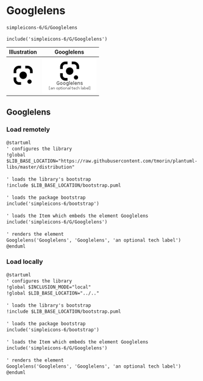 # Googlelens


```text
simpleicons-6/G/Googlelens
```

```text
include('simpleicons-6/G/Googlelens')
```



| Illustration | Googlelens |
| :---: | :---: |
| ![illustration for Illustration](../../simpleicons-6/G/Googlelens.png) | ![illustration for Googlelens](../../simpleicons-6/G/Googlelens.Local.png) |




## Googlelens

### Load remotely
```plantuml
@startuml
' configures the library
!global $LIB_BASE_LOCATION="https://raw.githubusercontent.com/tmorin/plantuml-libs/master/distribution"

' loads the library's bootstrap
!include $LIB_BASE_LOCATION/bootstrap.puml

' loads the package bootstrap
include('simpleicons-6/bootstrap')

' loads the Item which embeds the element Googlelens
include('simpleicons-6/G/Googlelens')

' renders the element
Googlelens('Googlelens', 'Googlelens', 'an optional tech label')
@enduml
```

### Load locally
```plantuml
@startuml
' configures the library
!global $INCLUSION_MODE="local"
!global $LIB_BASE_LOCATION="../.."

' loads the library's bootstrap
!include $LIB_BASE_LOCATION/bootstrap.puml

' loads the package bootstrap
include('simpleicons-6/bootstrap')

' loads the Item which embeds the element Googlelens
include('simpleicons-6/G/Googlelens')

' renders the element
Googlelens('Googlelens', 'Googlelens', 'an optional tech label')
@enduml
```

